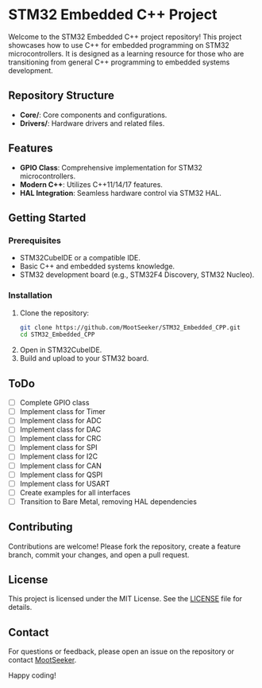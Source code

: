 # STM32 Embedded C++ Project

Welcome to the STM32 Embedded C++ project repository! This project showcases how to use C++ for embedded programming on STM32 microcontrollers. It is designed as a learning resource for those who are transitioning from general C++ programming to embedded systems development.

## Repository Structure

- **Core/**: Core components and configurations.
- **Drivers/**: Hardware drivers and related files.

## Features

- **GPIO Class**: Comprehensive implementation for STM32 microcontrollers.
- **Modern C++**: Utilizes C++11/14/17 features.
- **HAL Integration**: Seamless hardware control via STM32 HAL.

## Getting Started

### Prerequisites

- STM32CubeIDE or a compatible IDE.
- Basic C++ and embedded systems knowledge.
- STM32 development board (e.g., STM32F4 Discovery, STM32 Nucleo).

### Installation

1. Clone the repository:
    ```sh
    git clone https://github.com/MootSeeker/STM32_Embedded_CPP.git
    cd STM32_Embedded_CPP
    ```
2. Open in STM32CubeIDE.
3. Build and upload to your STM32 board.

## ToDo

- [ ] Complete GPIO class
- [ ] Implement class for Timer
- [ ] Implement class for ADC
- [ ] Implement class for DAC
- [ ] Implement class for CRC
- [ ] Implement class for SPI
- [ ] Implement class for I2C
- [ ] Implement class for CAN
- [ ] Implement class for QSPI
- [ ] Implement class for USART
- [ ] Create examples for all interfaces
- [ ] Transition to Bare Metal, removing HAL dependencies

## Contributing

Contributions are welcome! Please fork the repository, create a feature branch, commit your changes, and open a pull request.

## License

This project is licensed under the MIT License. See the [LICENSE](LICENSE) file for details.

## Contact

For questions or feedback, please open an issue on the repository or contact [MootSeeker](https://github.com/MootSeeker).

Happy coding!
